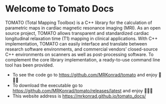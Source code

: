 # Welcome to Tomato Docs

TOMATO (Total Mapping Toolbox) is a C++ library for the calculation of parametric maps in cardiac magnetic resonance imaging (MRI). As an open source project, TOMATO allows transparent and standardized cardiac longitudinal relaxation time (T1) mapping in clinical applications. With C++ implementation, TOMATO can easily interface and translate between research software environments, and commercial vendors’ closed-source C++ environments on scanners as well as post-processing software. To complement the core library implementation, a ready-to-use command line tool has been provided.

* To see the code go to <https://github.com/MRKonrad/tomato> and enjoy 🍅🍅🍅
* To download the executable go to <https://github.com/MRKonrad/tomato/releases/latest> and enjoy 🍅🍅🍅
* This website address is <https://mrkonrad.github.io/tomato_docs/>



<!-- # Why
Write about the need for transparency and reproducibility

# What is Tomato
Open source C++ library to calculate parametric maps in cardiovascular magnetic resonance imaging.

# How to use TOMATO

*   App - download the latest version of `TomatoExe` from the [Releases](https://github.com/MRKonrad/tomato/releases/latest]) page and follow the youtube tutorial below
[![Tomato tutorial](https://img.youtube.com/vi/0tzNZNiZh18/maxresdefault.jpg)](https://www.youtube.com/watch?v=0tzNZNiZh18)

*   Lib - download the latest version of `TomatoLib` from the [Releases](https://github.com/MRKonrad/tomato/releases/latest) page

*   Code - if you want to build the code please take a look at the scripts in the `scriptsBuild` and the continuous integrations scripts `.appveyor.yml` and `travis.yml` -->
